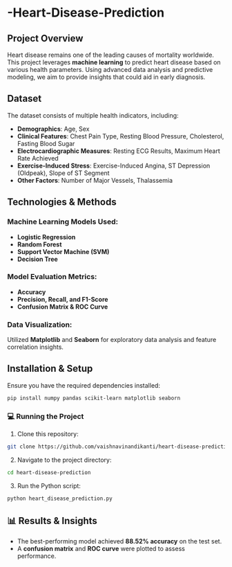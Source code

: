 # -Heart-Disease-Prediction

##  Project Overview
Heart disease remains one of the leading causes of mortality worldwide. This project leverages **machine learning** to predict heart disease based on various health parameters. Using advanced data analysis and predictive modeling, we aim to provide insights that could aid in early diagnosis.

##  Dataset
The dataset consists of multiple health indicators, including:
- **Demographics**: Age, Sex
- **Clinical Features**: Chest Pain Type, Resting Blood Pressure, Cholesterol, Fasting Blood Sugar
- **Electrocardiographic Measures**: Resting ECG Results, Maximum Heart Rate Achieved
- **Exercise-Induced Stress**: Exercise-Induced Angina, ST Depression (Oldpeak), Slope of ST Segment
- **Other Factors**: Number of Major Vessels, Thalassemia

##  Technologies & Methods
###  Machine Learning Models Used:
- **Logistic Regression**
- **Random Forest**
- **Support Vector Machine (SVM)**
- **Decision Tree**

###  Model Evaluation Metrics:
- **Accuracy**
- **Precision, Recall, and F1-Score**
- **Confusion Matrix & ROC Curve**

###  Data Visualization:
Utilized **Matplotlib** and **Seaborn** for exploratory data analysis and feature correlation insights.

##  Installation & Setup
Ensure you have the required dependencies installed:
```bash
pip install numpy pandas scikit-learn matplotlib seaborn
```

### 💻 Running the Project
1. Clone this repository:
```bash
git clone https://github.com/vaishnavinandikanti/heart-disease-prediction.git
```
2. Navigate to the project directory:
```bash
cd heart-disease-prediction
```
3. Run the Python script:
```bash
python heart_disease_prediction.py
```

## 📊 Results & Insights
- The best-performing model achieved **88.52% accuracy** on the test set.
- A **confusion matrix** and **ROC curve** were plotted to assess performance.
